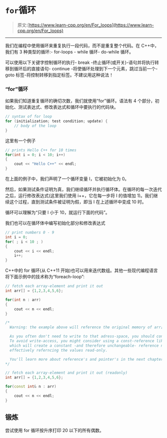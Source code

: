 # `for`循环

> 原文:[https://www.learn-cpp.org/en/For_loops](https://www.learn-cpp.org/en/For_loops)

* * *

我们在编程中使用循环来重复执行一段代码，而不是重复整个代码。在 C++中，我们有 3 种类型的循环:- for-loops - while 循环- do-while 循环。

可以使用以下关键字控制循环的执行- break -终止循环(或开关)-语句并将执行转移到循环后的直接语句- continue -将使循环处理到下一个元素，跳过当前一个- goto 标签-将控制转移到指定标签。不建议用这种说法！

### “for”循环

如果我们知道重复循环的确切次数，我们就使用“for”循环。语法有 4 个部分，初始化、测试表达式、修改表达式和循环中要执行的代码块。

```cpp
// syntax of for loop
for (initialization; test condition; update) {
    // body of the loop
} 
```

这里有一个例子

```cpp
// prints Hello C++ for 10 times
for(int i = 0; i < 10; i++)
{
    cout << "Hello C++" << endl;
} 
```

在上面的例子中，我们声明了一个循环变量 I，它被初始化为 0。

然后，如果测试条件证明为真，我们继续循环并执行循环体。在循环的每一次迭代之后，运行修改表达式(这里我们使用 i++，它在每一步将 I 的值增加 1)。我们继续这个过程，直到测试条件被证明为假，即当 I 在上述循环中变成 10 时。

循环可以理解为“只要 I 小于 10，就运行下面的代码”。

我们也可以在循环体中编写初始化部分和修改表达式

```cpp
// print numbers 0 - 9
int i = 0;
for( ; i < 10 ; )
{
    cout << i << endl;
    i++;
} 
```

C++中的 for 循环(从 C++11 开始)也可以用来迭代数组。其他一些现代编程语言将下面示例中的技术称为“foreach-loop”:

```cpp
// fetch each array-element and print it out
int arr[] = {1,2,3,4,5,6};

for(int n : arr)
{
    cout << n << endl;
}

/*
  Warning: the example above will reference the original memory of arr[] and has write-access!

  As you often don't need to write to that adress-space, you should consider to access it read-only for safety reasons.
  To avoid write-access, you might consider using a const-reference like shown below,
  which will create a constant -and therefore unchangeable- reference named "n" to each existing value of "arr",
  effectively referncing the values read-only.

  You'll learn more about reference's and pointer's in the next chapters.
*/

// fetch each array-element and print it out (readonly)
int arr[] = {1,2,3,4,5,6};

for(const int& n : arr)
{
    cout << n << endl;
} 
```

## 锻炼

尝试使用 for 循环按升序打印 20 以下的所有偶数。